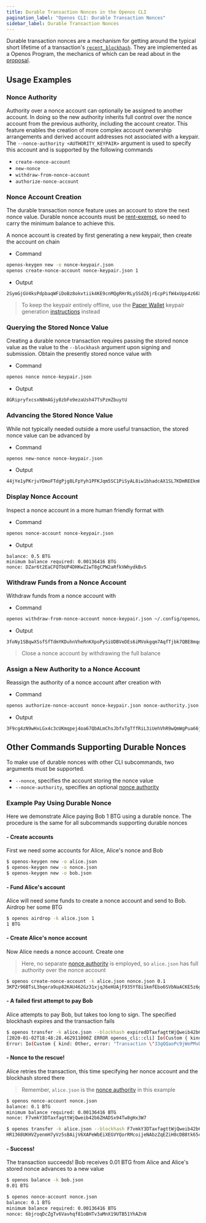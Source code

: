 ```yaml
---
title: Durable Transaction Nonces in the Openos CLI
pagination_label: "Openos CLI: Durable Transaction Nonces"
sidebar_label: Durable Transaction Nonces
---
```


Durable transaction nonces are a mechanism for getting around the typical short
lifetime of a transaction's
[`recent_blockhash`](https://openverse.network//docs/core/transactions#recent-blockhash).
They are implemented as a Openos Program, the mechanics of which can be read
about in the [proposal](../../implemented-proposals/durable-tx-nonces.md).

## Usage Examples


### Nonce Authority

Authority over a nonce account can optionally be assigned to another account. In
doing so the new authority inherits full control over the nonce account from the
previous authority, including the account creator. This feature enables the
creation of more complex account ownership arrangements and derived account
addresses not associated with a keypair. The
`--nonce-authority <AUTHORITY_KEYPAIR>` argument is used to specify this account
and is supported by the following commands

- `create-nonce-account`
- `new-nonce`
- `withdraw-from-nonce-account`
- `authorize-nonce-account`

### Nonce Account Creation

The durable transaction nonce feature uses an account to store the next nonce
value. Durable nonce accounts must be
[rent-exempt](../../implemented-proposals/rent.md#two-tiered-rent-regime), so need
to carry the minimum balance to achieve this.

A nonce account is created by first generating a new keypair, then create the
account on chain

- Command

```bash
openos-keygen new -o nonce-keypair.json
openos create-nonce-account nonce-keypair.json 1
```

- Output

```text
2SymGjGV4ksPdpbaqWFiDoBz8okvtiik4KE9cnMQgRHrRLySSdZ6jrEcpPifW4xUpp4z66XM9d9wM48sA7peG2XL
```

> To keep the keypair entirely offline, use the
> [Paper Wallet](../wallets/paper.md) keypair generation
> [instructions](../wallets/paper.md#seed-phrase-generation) instead


### Querying the Stored Nonce Value

Creating a durable nonce transaction requires passing the stored nonce value as
the value to the `--blockhash` argument upon signing and submission. Obtain the
presently stored nonce value with

- Command

```bash
openos nonce nonce-keypair.json
```

- Output

```text
8GRipryfxcsxN8mAGjy8zbFo9ezaUsh47TsPzmZbuytU
```

### Advancing the Stored Nonce Value

While not typically needed outside a more useful transaction, the stored nonce
value can be advanced by

- Command

```bash
openos new-nonce nonce-keypair.json
```

- Output

```text
44jYe1yPKrjuYDmoFTdgPjg8LFpYyh1PFKJqm5SC1PiSyAL8iw1bhadcAX1SL7KDmREEkmHpYvreKoNv6fZgfvUK
```

### Display Nonce Account

Inspect a nonce account in a more human friendly format with

- Command

```bash
openos nonce-account nonce-keypair.json
```

- Output

```text
balance: 0.5 BTG
minimum balance required: 0.00136416 BTG
nonce: DZar6t2EaCFQTbUP4DHKwZ1wT8gCPW2aRfkVWhydkBvS
```



### Withdraw Funds from a Nonce Account

Withdraw funds from a nonce account with

- Command

```bash
openos withdraw-from-nonce-account nonce-keypair.json ~/.config/openos/id.json 0.5
```

- Output

```text
3foNy1SBqwXSsfSfTdmYKDuhnVheRnKXpoPySiUDBVeDEs6iMVokgqm7AqfTjbk7QBE8mqomvMUMNQhtdMvFLide
```

> Close a nonce account by withdrawing the full balance



### Assign a New Authority to a Nonce Account

Reassign the authority of a nonce account after creation with

- Command

```bash
openos authorize-nonce-account nonce-keypair.json nonce-authority.json
```

- Output

```text
3F9cg4zN9wHxLGx4c3cUKmqpej4oa67QbALmChsJbfxTgTffRiL3iUehVhR9wQmWgPua66jPuAYeL1K2pYYjbNoT
```



## Other Commands Supporting Durable Nonces

To make use of durable nonces with other CLI subcommands, two arguments must be
supported.

- `--nonce`, specifies the account storing the nonce value
- `--nonce-authority`, specifies an optional [nonce authority](#nonce-authority)



### Example Pay Using Durable Nonce

Here we demonstrate Alice paying Bob 1 BTG using a durable nonce. The procedure
is the same for all subcommands supporting durable nonces

#### - Create accounts

First we need some accounts for Alice, Alice's nonce and Bob

```bash
$ openos-keygen new -o alice.json
$ openos-keygen new -o nonce.json
$ openos-keygen new -o bob.json
```

#### - Fund Alice's account

Alice will need some funds to create a nonce account and send to Bob. Airdrop
her some BTG

```bash
$ openos airdrop -k alice.json 1
1 BTG
```

#### - Create Alice's nonce account

Now Alice needs a nonce account. Create one

> Here, no separate [nonce authority](#nonce-authority) is employed, so
> `alice.json` has full authority over the nonce account

```bash
$ openos create-nonce-account -k alice.json nonce.json 0.1
3KPZr96BTsL3hqera9up82KAU462Gz31xjqJ6eHUAjF935Yf8i1kmfEbo6SVbNaACKE5z6gySrNjVRvmS8DcPuwV
```

#### - A failed first attempt to pay Bob

Alice attempts to pay Bob, but takes too long to sign. The specified blockhash
expires and the transaction fails

```bash
$ openos transfer -k alice.json --blockhash expiredDTaxfagttWjQweib42b6ZHADSx94Tw8gHx11 bob.json 0.01
[2020-01-02T18:48:28.462911000Z ERROR openos_cli::cli] Io(Custom { kind: Other, error: "Transaction \"33gQQaoPc9jWePMvDAeyJpcnSPiGUAdtVg8zREWv4GiKjkcGNufgpcbFyRKRrA25NkgjZySEeKue5rawyeH5TzsV\" failed: None" })
Error: Io(Custom { kind: Other, error: "Transaction \"33gQQaoPc9jWePMvDAeyJpcnSPiGUAdtVg8zREWv4GiKjkcGNufgpcbFyRKRrA25NkgjZySEeKue5rawyeH5TzsV\" failed: None" })
```

#### - Nonce to the rescue!

Alice retries the transaction, this time specifying her nonce account and the
blockhash stored there

> Remember, `alice.json` is the [nonce authority](#nonce-authority) in this
> example

```bash
$ openos nonce-account nonce.json
balance: 0.1 BTG
minimum balance required: 0.00136416 BTG
nonce: F7vmkY3DTaxfagttWjQweib42b6ZHADSx94Tw8gHx3W7
```

```bash
$ openos transfer -k alice.json --blockhash F7vmkY3DTaxfagttWjQweib42b6ZHADSx94Tw8gHx3W7 --nonce nonce.json bob.json 0.01
HR1368UKHVZyenmH7yVz5sBAijV6XAPeWbEiXEGVYQorRMcoijeNAbzZqEZiH8cDB8tk65ckqeegFjK8dHwNFgQ
```

#### - Success!

The transaction succeeds! Bob receives 0.01 BTG from Alice and Alice's stored
nonce advances to a new value

```bash
$ openos balance -k bob.json
0.01 BTG
```

```bash
$ openos nonce-account nonce.json
balance: 0.1 BTG
minimum balance required: 0.00136416 BTG
nonce: 6bjroqDcZgTv6Vavhqf81oBHTv3aMnX19UTB51YhAZnN
```
